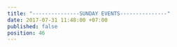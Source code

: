 ```yaml
---
title: "---------------SUNDAY EVENTS---------------"
date: 2017-07-31 11:48:00 +07:00
published: false
position: 46
---
```


